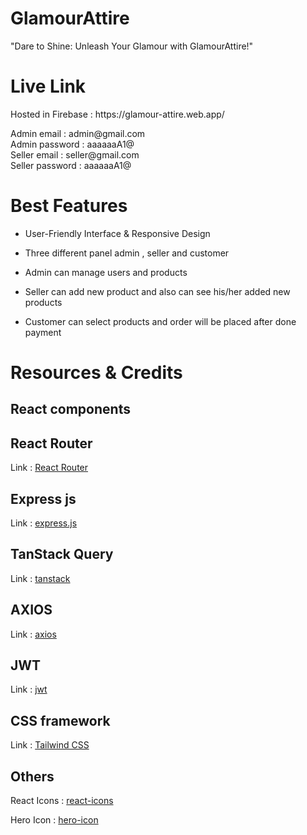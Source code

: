 <h1>GlamourAttire</h1>

<p> "Dare to Shine: Unleash Your Glamour with GlamourAttire!" </p>

<h1> Live Link </h1> 

<p> Hosted in Firebase : https://glamour-attire.web.app/ </p>

<P>
Admin email : admin@gmail.com <br/>
Admin password : aaaaaaA1@ <br/>
Seller email : seller@gmail.com <br/>
Seller password : aaaaaaA1@
</P>

<h1> Best Features </h1>

 * User-Friendly Interface & Responsive Design 

 * Three different panel admin , seller and customer

 * Admin can manage users and products 

 * Seller can add new product and also can see his/her added new products

 * Customer can select products and order will be placed after done payment

<h1> Resources & Credits </h1>

<h2> React components </h2>
 
<h2> React Router </h2>
 
<p>Link : <a href="https://reactrouter.com/en/main/start/tutorial" > React Router </a> <p>

<h2> Express js </h2>

<p>Link : <a href="https://expressjs.com/" > express.js </a> <p>

<h2> TanStack Query </h2>

<p>Link : <a href="https://tanstack.com/query/latest/docs/react/examples/react/basic" > tanstack </a> <p>

<h2> AXIOS </h2>

<p>Link : <a href="https://axios-http.com/docs/intro" > axios </a> <p>

<h2> JWT </h2>

<p>Link : <a href="https://jwt.io/libraries?language=Node.js" > jwt </a> <p>

<h2> CSS framework </h2>

<p>Link : <a href="https://tailwindcss.com/docs/installation" > Tailwind CSS </a> <p>

<h2> Others </h2>

<p>React Icons : <a href="https://react-icons.github.io/react-icons/" > react-icons </a> <p>

<p>Hero Icon : <a href="https://heroicons.com/" > hero-icon </a> <p>
